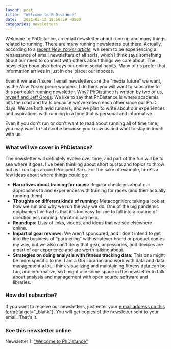 ```yaml
---
layout: post
title:  "Welcome to PhDistance"
date:   2021-02-12 18:56:29 -0500
categories: newsletters
---
```

Welcome to PhDistance, an email newsletter about running and many things related to running. There are many running newsletters out there. Actually, according to a [recent _New Yorker article_](https://www.newyorker.com/magazine/2021/01/04/is-substack-the-media-future-we-want), we seem to be experiencing a renaissance of email newsletters of all sorts, which I think says something about our need to connect with others about things we care about. The newsletter boon also betrays our online social habits. Many of us prefer that information arrives in just in one place: our inboxes.

Even if we aren't sure if email newsletters are the "media future" we want, as the _New Yorker_ piece wonders, I do think you will want to subscribe to this particular running newsletter. Why? PhDistance is written by [two of us, myself and Jeff Gross](/about). We like to say that PhDistance is where academia hits the road and trails because we've known each other since our Ph.D. days. We are both avid runners, and we plan to write about our experiences and aspirations with running in a tone that is personal and informative.

Even if you don't run or don't want to read about running all of time time, you may want to subscribe because you know us and want to stay in touch with us.

### What will we cover in PhDistance?

The newsletter will definitely evolve over time, and part of the fun will be to see where it goes. I've been thinking about short bursts and topics to throw out as I run laps around Prospect Park. For the sake of example, here's a few ideas about where things could go:

- **Narratives about training for races:** Regular check-ins about our approaches to and experiences with training for races (and then actually running them)
- **Thoughts on different kinds of running:** Metacognition: taking a look at how we run and why we run the way we do. One of the big pandemic epiphanies I've had is that it's too easy for me to fall into a routine of directionless running. Variation can help.
- **Roundups:** Lists of links, videos, and ideas that we see elsewhere online.
- **Impartial gear reviews:** We aren't sponsored, and I don't intend to get into the business of "partnering" with whatever brand or product comes my way, but we also can't deny that gear, accessories, and devices are a part of our experience and are worth talking about.
- **Strategies on doing analysis with fitness tracking data:** This one might be more specific to me. I am a GIS librarian and work with data and data management a lot. I think visualizing and maintaining fitness data can be fun, and informative, so I might use some space in the newsletter to talk about analysis and management with open source software and libraries.

### How do I subscribe?

If you want to receive our newsletters, just enter your [e mail address on this form](https://forms.gle/NHEsBP1wo11yYrZj7){:target="_blank"}. You will get copies of the newsletter sent to your email. That's it.

### See this newsletter online

Newsletter 1: ["Welcome to PhDistance"]()
